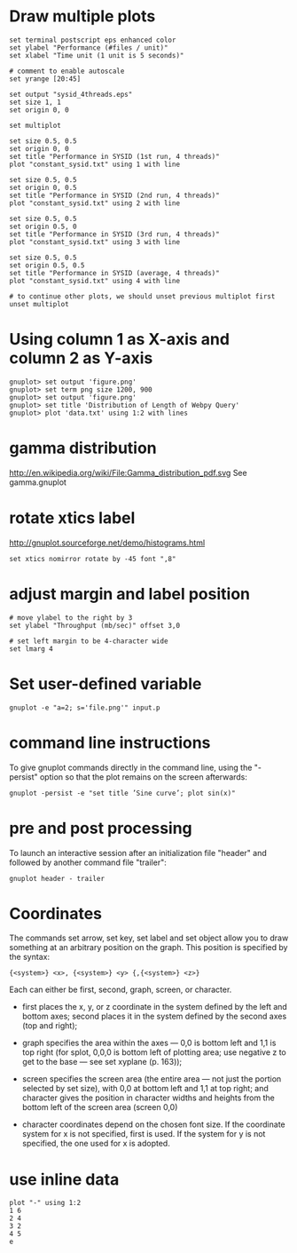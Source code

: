 # Draw multiple plots 
 
    set terminal postscript eps enhanced color
    set ylabel "Performance (#files / unit)"
    set xlabel "Time unit (1 unit is 5 seconds)" 

    # comment to enable autoscale
    set yrange [20:45]                          

    set output "sysid_4threads.eps"
    set size 1, 1
    set origin 0, 0

    set multiplot

    set size 0.5, 0.5
    set origin 0, 0
    set title "Performance in SYSID (1st run, 4 threads)" 
    plot "constant_sysid.txt" using 1 with line

    set size 0.5, 0.5
    set origin 0, 0.5
    set title "Performance in SYSID (2nd run, 4 threads)" 
    plot "constant_sysid.txt" using 2 with line

    set size 0.5, 0.5
    set origin 0.5, 0
    set title "Performance in SYSID (3rd run, 4 threads)" 
    plot "constant_sysid.txt" using 3 with line

    set size 0.5, 0.5
    set origin 0.5, 0.5
    set title "Performance in SYSID (average, 4 threads)" 
    plot "constant_sysid.txt" using 4 with line

    # to continue other plots, we should unset previous multiplot first
    unset multiplot

# Using column 1 as X-axis and column 2 as Y-axis

    gnuplot> set output 'figure.png'
    gnuplot> set term png size 1200, 900
    gnuplot> set output 'figure.png' 
    gnuplot> set title 'Distribution of Length of Webpy Query'
    gnuplot> plot 'data.txt' using 1:2 with lines


# gamma distribution
http://en.wikipedia.org/wiki/File:Gamma_distribution_pdf.svg
See gamma.gnuplot

# rotate xtics label
http://gnuplot.sourceforge.net/demo/histograms.html

    set xtics nomirror rotate by -45 font ",8"

# adjust margin and label position

	# move ylabel to the right by 3
	set ylabel "Throughput (mb/sec)" offset 3,0

	# set left margin to be 4-character wide
	set lmarg 4

# Set user-defined variable

	gnuplot -e "a=2; s='file.png'" input.p

# command line instructions
To give gnuplot commands directly in the command line, using the "-persist"
option so that the plot remains on the screen afterwards:

	gnuplot -persist -e "set title ’Sine curve’; plot sin(x)"

# pre and post processing
To launch an interactive session after an initialization file "header" and
followed by another command file "trailer":

	gnuplot header - trailer

# Coordinates
The commands set arrow, set key, set label and set object allow you to draw
something at an arbitrary position on the graph. This position is specified by
the syntax:

	{<system>} <x>, {<system>} <y> {,{<system>} <z>}

Each <system> can either be first, second, graph, screen, or character.

- first 
places the x, y, or z coordinate in the system defined by the left and bottom
axes; second places it in the system defined by the second axes (top and
right); 

- graph 
specifies the area within the axes — 0,0 is bottom left and 1,1 is top right
(for splot, 0,0,0 is bottom left of plotting area; use negative z to get to the
base — see set xyplane (p. 163)); 

- screen 
specifies the screen area (the entire area — not just the portion selected by
set size), with 0,0 at bottom left and 1,1 at top right; and character gives
the position in character widths and heights from the bottom left of the screen
area (screen 0,0)

- character 
coordinates depend on the chosen font size.  If the coordinate system for x is
not specified, first is used. If the system for y is not specified, the one
used for x is adopted.

# use inline data

	plot "-" using 1:2
	1 6
	2 4
	3 2
	4 5
	e

